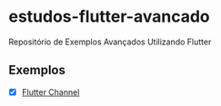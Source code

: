 # estudos-flutter-avancado

Repositório de Exemplos Avançados Utilizando Flutter

## Exemplos

- [x] [Flutter Channel]()
